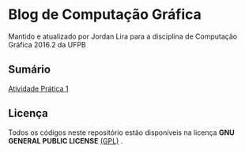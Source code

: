 # Blog de Computação Gráfica
Mantido e atualizado por Jordan Lira para a disciplina de Computação Gráfica 2016.2 da UFPB


Sumário
---
[Atividade Prática 1](https://github.com/AraujoJordan/CG-2016-2/tree/master/AtividadePratica1)

## Licença

Todos os códigos neste repositório estão disponíveis na licença **GNU GENERAL PUBLIC LICENSE**
[(GPL)](https://github.com/AraujoJordan/CG-2016-2/blob/master/LICENSE)
.
